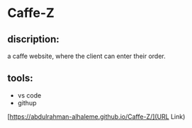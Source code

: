 # Caffe-Z

## discription:

a caffe website, where the client can enter their order.

## tools:

+ vs code
+ githup

 [https://abdulrahman-alhaleme.github.io/Caffe-Z/](URL Link) 
